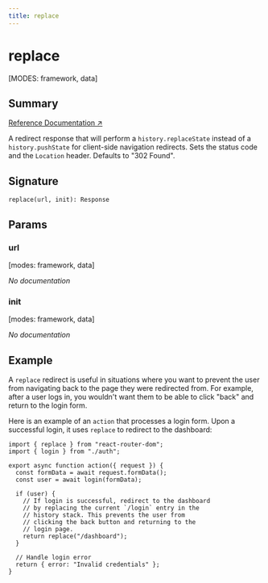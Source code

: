 ```yaml
---
title: replace
---
```


# replace

[MODES: framework, data]

## Summary

[Reference Documentation ↗](https://api.reactrouter.com/v7/functions/react_router.replace.html)

A redirect response that will perform a `history.replaceState` instead of a
`history.pushState` for client-side navigation redirects.
Sets the status code and the `Location` header.
Defaults to "302 Found".

## Signature

```tsx
replace(url, init): Response
```

## Params

### url

[modes: framework, data]

_No documentation_

### init

[modes: framework, data]

_No documentation_

## Example

A `replace` redirect is useful in situations where you want to prevent the user from navigating back to the page they were redirected from. For example, after a user logs in, you wouldn't want them to be able to click "back" and return to the login form.

Here is an example of an `action` that processes a login form. Upon a successful login, it uses `replace` to redirect to the dashboard:

```tsx
import { replace } from "react-router-dom";
import { login } from "./auth";

export async function action({ request }) {
  const formData = await request.formData();
  const user = await login(formData);

  if (user) {
    // If login is successful, redirect to the dashboard
    // by replacing the current `/login` entry in the
    // history stack. This prevents the user from
    // clicking the back button and returning to the
    // login page.
    return replace("/dashboard");
  }

  // Handle login error
  return { error: "Invalid credentials" };
}
```
